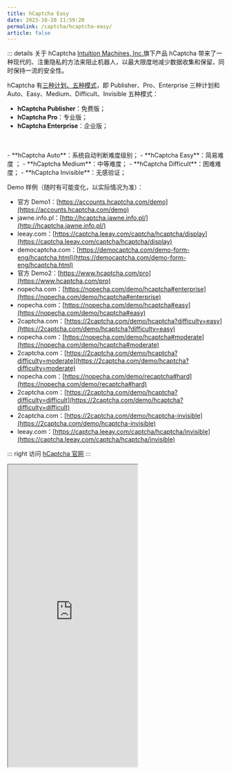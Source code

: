 ```yaml
---
title: hCaptcha Easy
date: 2023-10-20 11:59:20
permalink: /captcha/hcaptcha-easy/
article: false
---
```


::: details 关于 hCaptcha
[Intuition Machines, Inc.](https://www.imachines.com/)旗下产品 hCaptcha 带来了一种现代的、注重隐私的方法来阻止机器人，以最大限度地减少数据收集和保留，同时保持一流的安全性。
<br>

hCaptcha 有[三种计划、五种模式](https://docs.hcaptcha.com/faq#what-are-the-difficulty-levels-for-the-challenges-and-how-are-they-selected)，即 Publisher、Pro、Enterprise 三种计划和 Auto、Easy、Medium、Difficult、Invisible 五种模式：

- **hCaptcha Publisher**：免费版；
- **hCaptcha Pro**：专业版；
- **hCaptcha Enterprise**：企业版；
<br>
<br>
- **hCaptcha Auto**：系统自动判断难度级别；
- **hCaptcha Easy**：简易难度 ；
- **hCaptcha Medium**：中等难度；
- **hCaptcha Difficult**：困难难度；
- **hCaptcha Invisible**：无感验证；

Demo 样例（随时有可能变化，以实际情况为准）：
<br>

- 官方 Demo1：[https://accounts.hcaptcha.com/demo](https://accounts.hcaptcha.com/demo)
- jawne.info.pl：[http://hcaptcha.jawne.info.pl/](http://hcaptcha.jawne.info.pl/)
- leeay.com：[https://captcha.leeay.com/captcha/hcaptcha/display](https://captcha.leeay.com/captcha/hcaptcha/display)
- democaptcha.com：[https://democaptcha.com/demo-form-eng/hcaptcha.html](https://democaptcha.com/demo-form-eng/hcaptcha.html)
- 官方 Demo2：[https://www.hcaptcha.com/pro](https://www.hcaptcha.com/pro)<Badge text="Pro" type="tip" vertical="middle"/>
- nopecha.com：[https://nopecha.com/demo/hcaptcha#enterprise](https://nopecha.com/demo/hcaptcha#enterprise)<Badge text="Enterprise" type="tip" vertical="middle"/>
- nopecha.com：[https://nopecha.com/demo/hcaptcha#easy](https://nopecha.com/demo/hcaptcha#easy)<Badge text="Easy" type="tip" vertical="middle"/> <Badge text="本页使用" type="error" vertical="middle"/>
- 2captcha.com：[https://2captcha.com/demo/hcaptcha?difficulty=easy](https://2captcha.com/demo/hcaptcha?difficulty=easy)<Badge text="Easy" type="tip" vertical="middle"/>
- nopecha.com：[https://nopecha.com/demo/hcaptcha#moderate](https://nopecha.com/demo/hcaptcha#moderate)<Badge text="Medium" type="tip" vertical="middle"/>
- 2captcha.com：[https://2captcha.com/demo/hcaptcha?difficulty=moderate](https://2captcha.com/demo/hcaptcha?difficulty=moderate)<Badge text="Medium" type="tip" vertical="middle"/>
- nopecha.com：[https://nopecha.com/demo/recaptcha#hard](https://nopecha.com/demo/recaptcha#hard)<Badge text="Difficult" type="tip" vertical="middle"/>
- 2captcha.com：[https://2captcha.com/demo/hcaptcha?difficulty=difficult](https://2captcha.com/demo/hcaptcha?difficulty=difficult)<Badge text="Difficult" type="tip" vertical="middle"/>
- 2captcha.com：[https://2captcha.com/demo/hcaptcha-invisible](https://2captcha.com/demo/hcaptcha-invisible)<Badge text="Invisible" type="tip" vertical="middle"/>
- leeay.com：[https://captcha.leeay.com/captcha/hcaptcha/invisible](https://captcha.leeay.com/captcha/hcaptcha/invisible)<Badge text="Invisible" type="tip" vertical="middle"/>

::: right
访问 [hCaptcha 官网](https://www.hcaptcha.com/)
:::

<iframe src="https://nopecha.com/demo/hcaptcha#easy" height="700px"></iframe>

